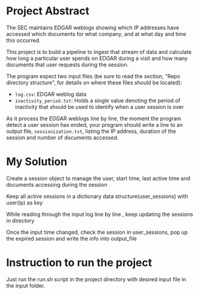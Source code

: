 
# Project Abstract


The SEC maintains EDGAR weblogs showing which IP addresses have accessed which documents for what company, and at what day and time this occurred.

This project is to build a pipeline to ingest that stream of data and calculate how long a particular user spends on EDGAR during a visit and how many documents that user requests during the session.


The program  expect two input files (be sure to read the section, "Repo directory structure", for details on where these files should be located):

* `log.csv`: EDGAR weblog data
* `inactivity_period.txt`: Holds a single value denoting the period of inactivity that should be used to identify when a user session is over

As it process the EDGAR weblogs line by line, the moment the program detect a user session has ended, your program should write a line to an output file, `sessionization.txt`, listing the IP address, duration of the session and number of documents accessed.

# My Solution
Create a session object to manage the user, start time, last active time and documents accessing during the session

Keep all active sessions in a dictionary data structure(user_sessions) with user(ip)  as key

While reading through the input log line by line , keep updating the sessions in directory

Once the input time changed, check the session in user_sessions, pop up the expired
session and write the info into output_file


# Instruction to run the project
Just run the run.sh script in the project directory with desired input file in the input folder.
